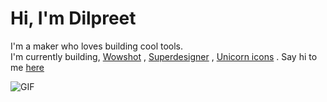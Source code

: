 # Hi, I'm Dilpreet
I'm a maker who loves building cool tools. <br>
I'm currently building, [Wowshot](https://wowshot.co) , [Superdesigner](https://superdesigner.co) , [Unicorn icons](https://unicornicons.com) . Say hi to me [here](https://twitter.com/dilpreetsio)

![GIF](https://media.giphy.com/media/H88OyTTbvEAdnrZHN2/giphy.gif)
